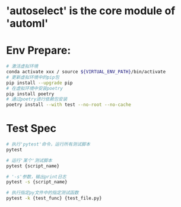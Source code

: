 # 'autoselect' is the core module of 'automl'

# Env Prepare:
```bash
# 激活虚拟环境
conda activate xxx / source ${VIRTUAL_ENV_PATH}/bin/activate
# 更新虚拟环境中的pip包
pip install --upgrade pip
# 在虚拟环境中安装poetry
pip install poetry
# 通过poetry进行依赖包安装
poetry install --with test --no-root --no-cache
```

# Test Spec
```bash
# 执行'pytest'命令，运行所有测试脚本
pytest

# 运行'某个'测试脚本
pytest {script_name}

# '-s'参数，输出print日志
pytest -s {script_name}

# 执行指定py文件中的指定测试函数
pytest -k {test_func} {test_file.py}
```